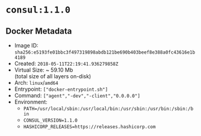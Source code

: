 # `consul:1.1.0`

## Docker Metadata

- Image ID: `sha256:e5193fe01bbc3f497319898abdb121be690b403beef8e388a0fc43616e1b4189`
- Created: `2018-05-11T22:19:41.936279858Z`
- Virtual Size: ~ 59.10 Mb  
  (total size of all layers on-disk)
- Arch: `linux`/`amd64`
- Entrypoint: `["docker-entrypoint.sh"]`
- Command: `["agent","-dev","-client","0.0.0.0"]`
- Environment:
  - `PATH=/usr/local/sbin:/usr/local/bin:/usr/sbin:/usr/bin:/sbin:/bin`
  - `CONSUL_VERSION=1.1.0`
  - `HASHICORP_RELEASES=https://releases.hashicorp.com`

